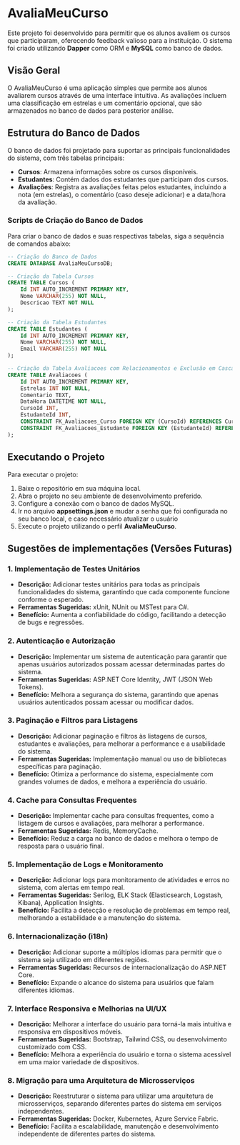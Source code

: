 # AvaliaMeuCurso

Este projeto foi desenvolvido para permitir que os alunos avaliem os cursos que participaram, oferecendo feedback valioso para a instituição. O sistema foi criado utilizando **Dapper** como ORM e **MySQL** como banco de dados.

## Visão Geral

O AvaliaMeuCurso é uma aplicação simples que permite aos alunos avaliarem cursos através de uma interface intuitiva. As avaliações incluem uma classificação em estrelas e um comentário opcional, que são armazenados no banco de dados para posterior análise.

## Estrutura do Banco de Dados

O banco de dados foi projetado para suportar as principais funcionalidades do sistema, com três tabelas principais:

- **Cursos**: Armazena informações sobre os cursos disponíveis.
- **Estudantes**: Contém dados dos estudantes que participam dos cursos.
- **Avaliações**: Registra as avaliações feitas pelos estudantes, incluindo a nota (em estrelas), o comentário (caso deseje adicionar) e a data/hora da avaliação.

### Scripts de Criação do Banco de Dados

Para criar o banco de dados e suas respectivas tabelas, siga a sequência de comandos abaixo:

```sql
-- Criação do Banco de Dados
CREATE DATABASE AvaliaMeuCursoDB;

-- Criação da Tabela Cursos
CREATE TABLE Cursos (
    Id INT AUTO_INCREMENT PRIMARY KEY,
    Nome VARCHAR(255) NOT NULL,
    Descricao TEXT NOT NULL
);

-- Criação da Tabela Estudantes
CREATE TABLE Estudantes (
    Id INT AUTO_INCREMENT PRIMARY KEY,
    Nome VARCHAR(255) NOT NULL,
    Email VARCHAR(255) NOT NULL
);

-- Criação da Tabela Avaliacoes com Relacionamentos e Exclusão em Cascata
CREATE TABLE Avaliacoes (
    Id INT AUTO_INCREMENT PRIMARY KEY,
    Estrelas INT NOT NULL,
    Comentario TEXT,
    DataHora DATETIME NOT NULL,
    CursoId INT,
    EstudanteId INT,
    CONSTRAINT FK_Avaliacoes_Curso FOREIGN KEY (CursoId) REFERENCES Cursos(Id) ON DELETE CASCADE,
    CONSTRAINT FK_Avaliacoes_Estudante FOREIGN KEY (EstudanteId) REFERENCES Estudantes(Id)
);
````

## Executando o Projeto

Para executar o projeto:

1. Baixe o repositório em sua máquina local.
2. Abra o projeto no seu ambiente de desenvolvimento preferido.
3. Configure a conexão com o banco de dados MySQL.
4. Ir no arquivo **appsettings.json** e mudar a senha que foi configurada no seu banco local, e caso necessário atualizar o usuário
5. Execute o projeto utilizando o perfil **AvaliaMeuCurso**.

## Sugestões de implementações (Versões Futuras)

### 1. Implementação de Testes Unitários
   - **Descrição:** Adicionar testes unitários para todas as principais funcionalidades do sistema, garantindo que cada componente funcione conforme o esperado.
   - **Ferramentas Sugeridas:** xUnit, NUnit ou MSTest para C#.
   - **Benefício:** Aumenta a confiabilidade do código, facilitando a detecção de bugs e regressões.

### 2. Autenticação e Autorização
   - **Descrição:** Implementar um sistema de autenticação para garantir que apenas usuários autorizados possam acessar determinadas partes do sistema.
   - **Ferramentas Sugeridas:** ASP.NET Core Identity, JWT (JSON Web Tokens).
   - **Benefício:** Melhora a segurança do sistema, garantindo que apenas usuários autenticados possam acessar ou modificar dados.

### 3. Paginação e Filtros para Listagens
   - **Descrição:** Adicionar paginação e filtros às listagens de cursos, estudantes e avaliações, para melhorar a performance e a usabilidade do sistema.
   - **Ferramentas Sugeridas:** Implementação manual ou uso de bibliotecas específicas para paginação.
   - **Benefício:** Otimiza a performance do sistema, especialmente com grandes volumes de dados, e melhora a experiência do usuário.

### 4. Cache para Consultas Frequentes
   - **Descrição:** Implementar cache para consultas frequentes, como a listagem de cursos e avaliações, para melhorar a performance.
   - **Ferramentas Sugeridas:** Redis, MemoryCache.
   - **Benefício:** Reduz a carga no banco de dados e melhora o tempo de resposta para o usuário final.

### 5. Implementação de Logs e Monitoramento
   - **Descrição:** Adicionar logs para monitoramento de atividades e erros no sistema, com alertas em tempo real.
   - **Ferramentas Sugeridas:** Serilog, ELK Stack (Elasticsearch, Logstash, Kibana), Application Insights.
   - **Benefício:** Facilita a detecção e resolução de problemas em tempo real, melhorando a estabilidade e a manutenção do sistema.

### 6. Internacionalização (i18n)
   - **Descrição:** Adicionar suporte a múltiplos idiomas para permitir que o sistema seja utilizado em diferentes regiões.
   - **Ferramentas Sugeridas:** Recursos de internacionalização do ASP.NET Core.
   - **Benefício:** Expande o alcance do sistema para usuários que falam diferentes idiomas.

### 7. Interface Responsiva e Melhorias na UI/UX
   - **Descrição:** Melhorar a interface do usuário para torná-la mais intuitiva e responsiva em dispositivos móveis.
   - **Ferramentas Sugeridas:** Bootstrap, Tailwind CSS, ou desenvolvimento customizado com CSS.
   - **Benefício:** Melhora a experiência do usuário e torna o sistema acessível em uma maior variedade de dispositivos.

### 8. Migração para uma Arquitetura de Microsserviços
   - **Descrição:** Reestruturar o sistema para utilizar uma arquitetura de microsserviços, separando diferentes partes do sistema em serviços independentes.
   - **Ferramentas Sugeridas:** Docker, Kubernetes, Azure Service Fabric.
   - **Benefício:** Facilita a escalabilidade, manutenção e desenvolvimento independente de diferentes partes do sistema.
